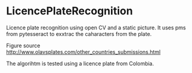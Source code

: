 # LicencePlateRecognition
Licence plate recognition using open CV and a static picture. It uses pms from pytesseract to exxtrac the caharacters from the plate. 

Figure source http://www.olavsplates.com/other_countries_submissions.html

The algorihtm is tested using a licence plate from Colombia. 
